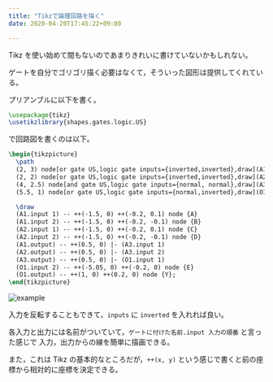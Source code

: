```yaml
---
title: "Tikzで論理回路を描く"
date: 2020-04-20T17:45:22+09:00

---
```


Tikz を使い始めて間もないのであまりきれいに書けていないかもしれない。

ゲートを自分でゴリゴリ描く必要はなくて，そういった図形は提供してくれている。

プリアンブルに以下を書く。

```tex
\usepackage{tikz}
\usetikzlibrary{shapes.gates.logic.US}
```

で回路図を書くのは以下。

```tex
\begin{tikzpicture}
  \path
  (2, 3) node[or gate US,logic gate inputs={inverted,inverted},draw](A1){}
  (2, 2) node[or gate US,logic gate inputs={inverted,inverted},draw](A2){}
  (4, 2.5) node[and gate US,logic gate inputs={normal, normal},draw](A3){}
  (5.5, 1) node[or gate US,logic gate inputs={normal,inverted},draw](O1){};

  \draw
  (A1.input 1) -- ++(-1.5, 0) ++(-0.2, 0.1) node {A}
  (A1.input 2) -- ++(-1.5, 0) ++(-0.2, -0.1) node {B}
  (A2.input 1) -- ++(-1.5, 0) ++(-0.2, 0.1) node {C}
  (A2.input 2) -- ++(-1.5, 0) ++(-0.2, -0.1) node {D}
  (A1.output) -- ++(0.5, 0) |- (A3.input 1)
  (A2.output) -- ++(0.5, 0) |- (A3.input 2)
  (A3.output) -- ++(0.5, 0) |- (O1.input 1)
  (O1.input 2) -- ++(-5.05, 0) ++(-0.2, 0) node {E}
  (O1.output) -- ++(1, 0) ++(0.2, 0) node {Y};
\end{tikzpicture}
```

![example](/images/20200420-tikz-logic-circuit/example.png)

入力を反転することもできて，`inputs` に `inverted` を入れれば良い。

各入力と出力には名前がついていて，`ゲートに付けた名前.input 入力の順番` と言った感じで
入力，出力からの線を簡単に描画できる。

また，これは Tikz の基本的なところだが，`++(x, y)` という感じで書くと前の座標から相対的に座標を決定できる。
